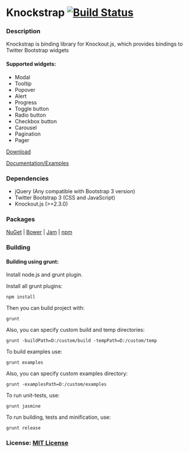Knockstrap [![Build Status](https://travis-ci.org/faulknercs/Knockstrap.svg?branch=master)](https://travis-ci.org/faulknercs/Knockstrap)
==========

### Description

Knockstrap is binding library for Knockout.js, which provides bindings to Twitter Bootstrap widgets

#### Supported widgets:

- Modal
- Tooltip
- Popover
- Alert
- Progress
- Toggle button
- Radio button
- Checkbox button
- Carousel
- Pagination
- Pager

[Download](https://github.com/faulknercs/Knockstrap/releases/download/v1.3.0/knockstrap-1.3.0.zip)

[Documentation/Examples](http://faulknercs.github.io/Knockstrap/)

### Dependencies

- jQuery (Any compatible with Bootstrap 3 version)
- Twitter Bootstrap 3 (CSS and JavaScript)
- Knockout.js (>=2.3.0)

### Packages

[NuGet](http://www.nuget.org/packages/Knockstrap/) | [Bower](http://bower.io/search/?q=knockstrap) | [Jam](http://jamjs.org/packages/#/details/knockstrap) | [npm](https://www.npmjs.org/package/knockstrap)

### Building
#### Building using grunt:

Install node.js and grunt plugin. 

Install all grunt plugins:

	npm install

Then you can build project with:

	grunt

Also, you can specify custom build and temp directories:

	grunt -buildPath=D:/custom/build -tempPath=D:/custom/temp

To build examples use:

	grunt examples

Also, you can specify custom examples directory:

	grunt -examplesPath=D:/custom/examples

To run unit-tests, use:

	grunt jasmine

To run building, tests and minification, use:

	grunt release 

### License: [MIT License](http://www.opensource.org/licenses/mit-license.php)